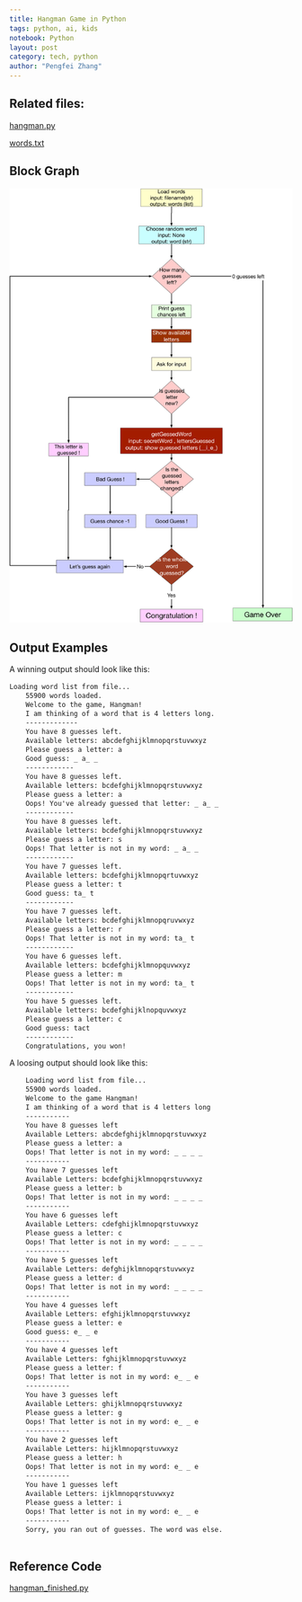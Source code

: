 ```yaml
---
title: Hangman Game in Python
tags: python, ai, kids
notebook: Python
layout: post
category: tech, python
author: "Pengfei Zhang"
---
```


## Related files:



[hangman.py](https://github.com/ZionPF/python_class/blob/master/hangman/ps3_hangman.py?raw=true)



[words.txt](https://github.com/ZionPF/python_class/blob/master/hangman/words.txt?raw=true)



## Block Graph

![graph](https://github.com/ZionPF/python_class/blob/master/hangman/hangman.png?raw=true)



## Output Examples

A winning output should look like this: 



```
Loading word list from file...
	55900 words loaded.
	Welcome to the game, Hangman!
	I am thinking of a word that is 4 letters long.
	-------------
	You have 8 guesses left.
	Available letters: abcdefghijklmnopqrstuvwxyz
	Please guess a letter: a
	Good guess: _ a_ _
	------------
	You have 8 guesses left.
	Available letters: bcdefghijklmnopqrstuvwxyz
	Please guess a letter: a
	Oops! You've already guessed that letter: _ a_ _
	------------
	You have 8 guesses left.
	Available letters: bcdefghijklmnopqrstuvwxyz
	Please guess a letter: s
	Oops! That letter is not in my word: _ a_ _
	------------
	You have 7 guesses left.
	Available letters: bcdefghijklmnopqrtuvwxyz
	Please guess a letter: t
	Good guess: ta_ t
	------------
	You have 7 guesses left.
	Available letters: bcdefghijklmnopqruvwxyz
	Please guess a letter: r
	Oops! That letter is not in my word: ta_ t
	------------
	You have 6 guesses left.
	Available letters: bcdefghijklmnopquvwxyz
	Please guess a letter: m
	Oops! That letter is not in my word: ta_ t
	------------
	You have 5 guesses left.
	Available letters: bcdefghijklnopquvwxyz
	Please guess a letter: c
	Good guess: tact
	------------
	Congratulations, you won!
```



A loosing output should look like this:



```
	Loading word list from file...
	55900 words loaded.
	Welcome to the game Hangman!
	I am thinking of a word that is 4 letters long
	-----------
	You have 8 guesses left
	Available Letters: abcdefghijklmnopqrstuvwxyz
	Please guess a letter: a
	Oops! That letter is not in my word: _ _ _ _
	-----------
	You have 7 guesses left
	Available Letters: bcdefghijklmnopqrstuvwxyz
	Please guess a letter: b
	Oops! That letter is not in my word: _ _ _ _
	-----------
	You have 6 guesses left
	Available Letters: cdefghijklmnopqrstuvwxyz
	Please guess a letter: c
	Oops! That letter is not in my word: _ _ _ _
	-----------
	You have 5 guesses left
	Available Letters: defghijklmnopqrstuvwxyz
	Please guess a letter: d
	Oops! That letter is not in my word: _ _ _ _
	-----------
	You have 4 guesses left
	Available Letters: efghijklmnopqrstuvwxyz
	Please guess a letter: e
	Good guess: e_ _ e
	-----------
	You have 4 guesses left
	Available Letters: fghijklmnopqrstuvwxyz
	Please guess a letter: f
	Oops! That letter is not in my word: e_ _ e
	-----------
	You have 3 guesses left
	Available Letters: ghijklmnopqrstuvwxyz
	Please guess a letter: g
	Oops! That letter is not in my word: e_ _ e
	-----------
	You have 2 guesses left
	Available Letters: hijklmnopqrstuvwxyz
	Please guess a letter: h
	Oops! That letter is not in my word: e_ _ e
	-----------
	You have 1 guesses left
	Available Letters: ijklmnopqrstuvwxyz
	Please guess a letter: i
	Oops! That letter is not in my word: e_ _ e
	-----------
	Sorry, you ran out of guesses. The word was else. 
    
```



## Reference Code

[hangman_finished.py](https://github.com/ZionPF/python_class/blob/master/hangman/hangman.py?raw=true)